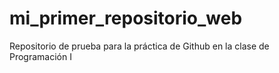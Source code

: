 # mi_primer_repositorio_web
Repositorio de prueba para la práctica de Github en la clase de Programación I
